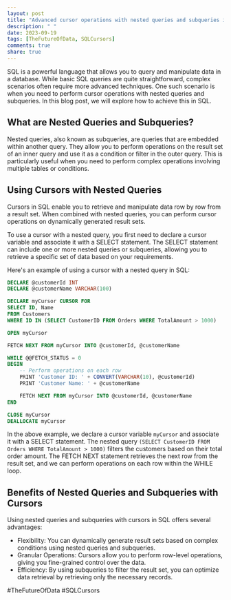 ```yaml
---
layout: post
title: "Advanced cursor operations with nested queries and subqueries in SQL"
description: " "
date: 2023-09-19
tags: [TheFutureOfData, SQLCursors]
comments: true
share: true
---
```


SQL is a powerful language that allows you to query and manipulate data in a database. While basic SQL queries are quite straightforward, complex scenarios often require more advanced techniques. One such scenario is when you need to perform cursor operations with nested queries and subqueries. In this blog post, we will explore how to achieve this in SQL.

## What are Nested Queries and Subqueries?

Nested queries, also known as subqueries, are queries that are embedded within another query. They allow you to perform operations on the result set of an inner query and use it as a condition or filter in the outer query. This is particularly useful when you need to perform complex operations involving multiple tables or conditions.

## Using Cursors with Nested Queries

Cursors in SQL enable you to retrieve and manipulate data row by row from a result set. When combined with nested queries, you can perform cursor operations on dynamically generated result sets.

To use a cursor with a nested query, you first need to declare a cursor variable and associate it with a SELECT statement. The SELECT statement can include one or more nested queries or subqueries, allowing you to retrieve a specific set of data based on your requirements.

Here's an example of using a cursor with a nested query in SQL:

```sql
DECLARE @customerId INT
DECLARE @customerName VARCHAR(100)

DECLARE myCursor CURSOR FOR 
SELECT ID, Name 
FROM Customers 
WHERE ID IN (SELECT CustomerID FROM Orders WHERE TotalAmount > 1000)

OPEN myCursor

FETCH NEXT FROM myCursor INTO @customerId, @customerName

WHILE @@FETCH_STATUS = 0
BEGIN
    -- Perform operations on each row
    PRINT 'Customer ID: ' + CONVERT(VARCHAR(10), @customerId)
    PRINT 'Customer Name: ' + @customerName

    FETCH NEXT FROM myCursor INTO @customerId, @customerName
END

CLOSE myCursor
DEALLOCATE myCursor
```

In the above example, we declare a cursor variable `myCursor` and associate it with a SELECT statement. The nested query `(SELECT CustomerID FROM Orders WHERE TotalAmount > 1000)` filters the customers based on their total order amount. The FETCH NEXT statement retrieves the next row from the result set, and we can perform operations on each row within the WHILE loop.

## Benefits of Nested Queries and Subqueries with Cursors

Using nested queries and subqueries with cursors in SQL offers several advantages:

* Flexibility: You can dynamically generate result sets based on complex conditions using nested queries and subqueries.
* Granular Operations: Cursors allow you to perform row-level operations, giving you fine-grained control over the data.
* Efficiency: By using subqueries to filter the result set, you can optimize data retrieval by retrieving only the necessary records.

#TheFutureOfData #SQLCursors